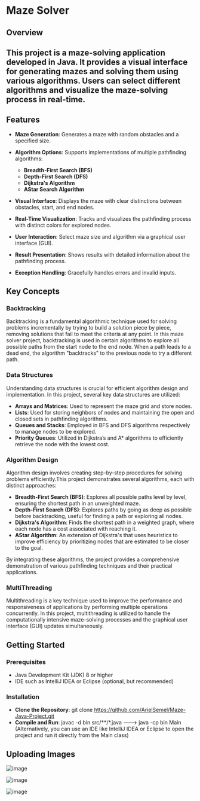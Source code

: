 # Maze Solver

## Overview

## This project is a maze-solving application developed in Java. It provides a visual interface for generating mazes and solving them using various algorithms. Users can select different algorithms and visualize the maze-solving process in real-time.

## Features

- **Maze Generation**: Generates a maze with random obstacles and a specified size.
  
- **Algorithm Options**: Supports implementations of multiple pathfinding algorithms:
  - **Breadth-First Search (BFS)**
  - **Depth-First Search (DFS)**
  - **Dijkstra's Algorithm**
  - **AStar Search Algorithm**
    
- **Visual Interface**: Displays the maze with clear distinctions between obstacles, start, and end nodes.
  
- **Real-Time Visualization**: Tracks and visualizes the pathfinding process with distinct colors for explored nodes.

- **User Interaction**: Select maze size and algorithm via a graphical user interface (GUI).
  
- **Result Presentation**: Shows results with detailed information about the pathfinding process.
  
- **Exception Handling**: Gracefully handles errors and invalid inputs.

## Key Concepts

### Backtracking
Backtracking is a fundamental algorithmic technique used for solving problems incrementally by trying to build a solution piece by piece, removing solutions that fail to meet the criteria at any point. In this maze solver project, backtracking is used in certain algorithms to explore all possible paths from the start node to the end node. When a path leads to a dead end, the algorithm "backtracks" to the previous node to try a different path.

### Data Structures
Understanding data structures is crucial for efficient algorithm design and implementation. In this project, several key data structures are utilized:

- **Arrays and Matrices**: Used to represent the maze grid and store nodes.
- **Lists**: Used for storing neighbors of nodes and maintaining the open and closed sets in pathfinding algorithms.
- **Queues and Stacks**: Employed in BFS and DFS algorithms respectively to manage nodes to be explored.
- **Priority Queues**: Utilized in Dijkstra’s and A* algorithms to efficiently retrieve the node with the lowest cost.
  
### Algorithm Design
Algorithm design involves creating step-by-step procedures for solving problems efficiently.This project demonstrates several algorithms, each with distinct approaches:

- **Breadth-First Search (BFS)**: Explores all possible paths level by level, ensuring the shortest path in an unweighted maze.
- **Depth-First Search (DFS)**: Explores paths by going as deep as possible before backtracking, useful for finding a path or exploring all nodes.
- **Dijkstra's Algorithm**: Finds the shortest path in a weighted graph, where each node has a cost associated with reaching it.
- **AStar Algorithm**: An extension of Dijkstra's that uses heuristics to improve efficiency by prioritizing nodes that are estimated to be closer to the goal.
  
By integrating these algorithms, the project provides a comprehensive demonstration of various pathfinding techniques and their practical applications.

### MultiThreading
Multithreading is a key technique used to improve the performance and responsiveness of applications by performing multiple operations concurrently. In this project, multithreading is utilized to handle the computationally intensive maze-solving processes and the graphical user interface (GUI) updates simultaneously.

## Getting Started

### Prerequisites
- Java Development Kit (JDK) 8 or higher
- IDE such as IntelliJ IDEA or Eclipse (optional, but recommended)

### Installation
- **Clone the Repository**: git clone https://github.com/ArielSemel/Maze-Java-Project.git
- **Compile and Run**: javac -d bin src/**/*.java ---> java -cp bin Main (Alternatively, you can use an IDE like IntelliJ IDEA or Eclipse to open the project and run it directly from the Main class)
  
## Uploading Images

![image](https://github.com/user-attachments/assets/fde22eb2-d087-493a-897f-da13dbc1bd52)

![image](https://github.com/user-attachments/assets/da7929c6-460c-4343-b8df-00f2bb46c2f1)

![image](https://github.com/user-attachments/assets/6c0aa77a-06f4-45dc-8cad-2429b2aed559)






